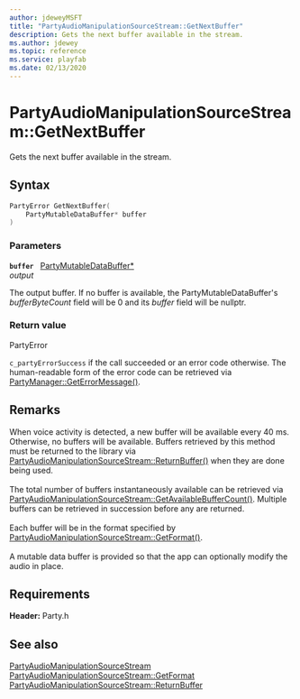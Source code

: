 ```yaml
---
author: jdeweyMSFT
title: "PartyAudioManipulationSourceStream::GetNextBuffer"
description: Gets the next buffer available in the stream.
ms.author: jdewey
ms.topic: reference
ms.service: playfab
ms.date: 02/13/2020
---
```


# PartyAudioManipulationSourceStream::GetNextBuffer  

Gets the next buffer available in the stream.  

## Syntax  
  
```cpp
PartyError GetNextBuffer(  
    PartyMutableDataBuffer* buffer  
)  
```  
  
### Parameters  
  
**`buffer`** &nbsp; [PartyMutableDataBuffer*](../../../structs/partymutabledatabuffer.md)  
*output*  
  
The output buffer. If no buffer is available, the PartyMutableDataBuffer's *bufferByteCount* field will be 0 and its *buffer* field will be nullptr.  
  
  
### Return value  
PartyError
  
```c_partyErrorSuccess``` if the call succeeded or an error code otherwise. The human-readable form of the error code can be retrieved via [PartyManager::GetErrorMessage()](../../PartyManager/methods/partymanager_geterrormessage.md).
  
## Remarks  
  
When voice activity is detected, a new buffer will be available every 40 ms. Otherwise, no buffers will be available. Buffers retrieved by this method must be returned to the library via [PartyAudioManipulationSourceStream::ReturnBuffer()](partyaudiomanipulationsourcestream_returnbuffer.md) when they are done being used. <br /><br /> The total number of buffers instantaneously available can be retrieved via [PartyAudioManipulationSourceStream::GetAvailableBufferCount()](partyaudiomanipulationsourcestream_getavailablebuffercount.md). Multiple buffers can be retrieved in succession before any are returned.   <br /><br /> Each buffer will be in the format specified by [PartyAudioManipulationSourceStream::GetFormat()](partyaudiomanipulationsourcestream_getformat.md).   <br /><br /> A mutable data buffer is provided so that the app can optionally modify the audio in place.
  
## Requirements  
  
**Header:** Party.h
  
## See also  
[PartyAudioManipulationSourceStream](../partyaudiomanipulationsourcestream.md)  
[PartyAudioManipulationSourceStream::GetFormat](partyaudiomanipulationsourcestream_getformat.md)  
[PartyAudioManipulationSourceStream::ReturnBuffer](partyaudiomanipulationsourcestream_returnbuffer.md)
  
  
